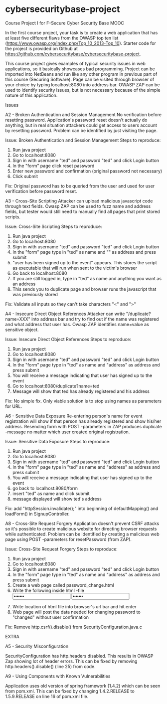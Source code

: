 # cybersecuritybase-project
Course Project I for F-Secure Cyber Security Base MOOC

In the first course project, your task is to create a web application that has at least five different flaws from the OWASP top ten list (https://www.owasp.org/index.php/Top_10_2013-Top_10). Starter code for the project is provided on Github at https://github.com/cybersecuritybase/cybersecuritybase-project.

This course project gives examples of typical security issues in web applications, so it basically showcases bad programming.
Project can be imported into NetBeans and run like any other program in previous part of this course (Securing Software). Page can be visited through browser of your choice by typing localhost:8080 into address bar. OWASP ZAP can be used to identify security issues, but is not necessary because of the simple nature of this application.

Issues


A2 - Broken Authentication and Session Management
No verification before resetting password. 
Application's password reset doesn't actually do anything, but in real situation attackers could get access to users account by resetting password.
Problem can be identified by just visiting the page.

Issue: Broken Authentication and Session Management
Steps to reproduce:
1. Run java project
2. Go to localhost:8080
3. Sign in with username "ted" and password "ted" and click Login button
4. In the "form" page click reset password
5. Enter new password and confirmation (original password not necessary)
6. Click submit

Fix: Original password has to be queried from the user and used for user verification before password reset.


A3 - Cross-Site Scripting
Attacker can upload malicious javascript code through text fields.
Owasp ZAP can be used to fuzz name and address fields, but tester would still need to manually find all pages that print stored scripts.

Issue: Cross-Site Scripting
Steps to reproduce:
1. Run java project
2. Go to localhost:8080
3. Sign in with username "ted" and password "ted" and click Login button
4. In the "form" page type in "ted" as name and "<script> BOO! </script>" as address and press submit
5. "user has been signed up to the event" appears. This stores the script as executable that will run when sent to the victim's browser
6. Go back to localhost:8080
7. If you are still logged in, type in "ted" as name and anything you want as an address
8. This sends you to duplicate page and browser runs the javascript that was previously stored

Fix: Validate all inputs so they can't take characters "<" and ">"


A4 - Insecure Direct Object References
Attacker can write "/duplicate?name=XXX" into address bar and try to find out if the name was registered and what address that user has.
Owasp ZAP identifies name=value as sensitive object.

Issue: Insecure Direct Object References
Steps to reproduce:
1. Run java project
2. Go to localhost:8080
3. Sign in with username "ted" and password "ted" and click Login button
4. In the "form" page type in "ted" as name and "address" as address and press submit
5. You will receive a message indicating that user has signed up to the event
6. Go to localhost:8080/duplicate?name=ted
7. Message will show that ted has already registered and his address

Fix: No simple fix. Only viable solution is to stop using names as parameters for URL.


A6 - Sensitive Data Exposure 
Re-entering person's name for event registration will show if that person has already registered and show his/her address.
Resending form with POST -parameters in ZAP produces duplicate -message no matter which user created original registration.

Issue: Sensitive Data Exposure
Steps to reproduce:
1. Run java project
2. Go to localhost:8080
3. Sign in with username "ted" and password "ted" and click Login button
4. In the "form" page type in "ted" as name and "address" as address and press submit
5. You will receive a message indicating that user has signed up to the event
6. go back to localhost:8080/form
7. insert "ted" as name and click submit
8. message displayed will show ted's address

Fix: add "httpSession.invalidate();" into beginning of defaultMapping() and loadForm() in SignupController.


A8 - Cross-Site Request Forgery 
Application doesn't prevent CSRF attacks so it's possible to create malicious website for directing browser requests while authenticated.
Problem can be identified by creating a malicious web page using POST -parameters for resetPassword (from ZAP).

Issue: Cross-Site Request Forgery
Steps to reproduce:
1. Run java project
2. Go to localhost:8080
3. Sign in with username "ted" and password "ted" and click Login button
4. In the "form" page type in "ted" as name and "address" as address and press submit
5. Create a web page called password_change.html
6. Write the following inside html -file
	<form action="http://localhost:8080/resetPassword" method="POST">
	<input type="password" name="password" value="changed"/>
	<input type="password" name="confirm" value="changed"/>
	</form>
	<body onload="document.forms[0].submit()">
7. Write location of html file into browser's url bar and hit enter
8. Web page will post the data needed for changing password to "changed" without user confirmation

Fix: Remove http.csrf().disable() from SecurityConfiguration.java.c


EXTRA


A5 - Security Misconfiguration

SecurityConfiguration has http.headers disabled. This results in OWASP Zap showing lot of header errors.
This can be fixed by removing http.headers().disable() (line 25) from code.


A9 - Using Components with Known Vulnerabilities

Application uses old version of spring framework (1.4.2) which can be seen from pom.xml.
This can be fixed by changing 1.4.2.RELEASE to 1.5.9.RELEASE on line 16 of pom.xml file.
